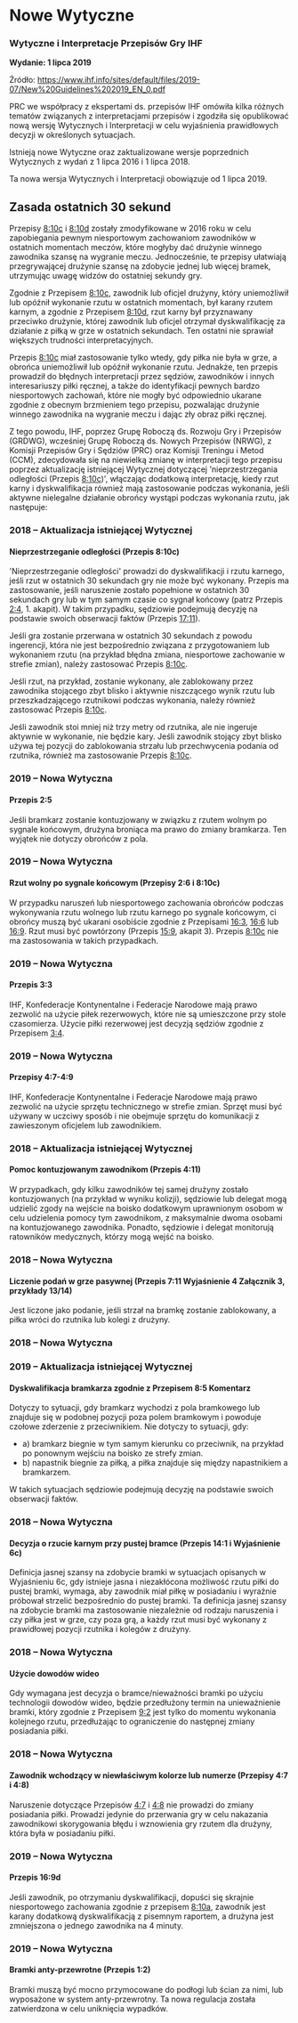# Nowe Wytyczne

### Wytyczne i Interpretacje Przepisów Gry IHF

**Wydanie: 1 lipca 2019**

Źródło: https://www.ihf.info/sites/default/files/2019-07/New%20Guidelines%202019_EN_0.pdf

PRC we współpracy z ekspertami ds. przepisów IHF omówiła kilka różnych tematów związanych z interpretacjami przepisów
i zgodziła się opublikować nową wersję Wytycznych i Interpretacji w celu wyjaśnienia prawidłowych decyzji w określonych sytuacjach.

Istnieją nowe Wytyczne oraz zaktualizowane wersje poprzednich Wytycznych z wydań z 1 lipca 2016 i 1 lipca 2018.

Ta nowa wersja Wytycznych i Interpretacji obowiązuje od 1 lipca 2019.

## Zasada ostatnich 30 sekund

Przepisy [8:10c](#8:10) i [8:10d](#8:10) zostały zmodyfikowane w 2016 roku w celu zapobiegania pewnym niesportowym zachowaniom zawodników
w ostatnich momentach meczów, które mogłyby dać drużynie winnego zawodnika szansę na wygranie meczu. Jednocześnie, te przepisy ułatwiają
przegrywającej drużynie szansę na zdobycie jednej lub więcej bramek, utrzymując uwagę widzów do ostatniej sekundy gry.

Zgodnie z Przepisem [8:10c](#8:10), zawodnik lub oficjel drużyny, który uniemożliwił lub opóźnił wykonanie rzutu w ostatnich
momentach, był karany rzutem karnym, a zgodnie z Przepisem [8:10d](#8:10), rzut karny był przyznawany przeciwko drużynie, której zawodnik
lub oficjel otrzymał dyskwalifikację za działanie z piłką w grze w ostatnich sekundach. Ten ostatni nie sprawiał większych trudności interpretacyjnych.

Przepis [8:10c](#8:10) miał zastosowanie tylko wtedy, gdy piłka nie była w grze, a obrońca uniemożliwił lub opóźnił wykonanie rzutu.
Jednakże, ten przepis prowadził do błędnych interpretacji przez sędziów, zawodników i innych interesariuszy piłki ręcznej, a także do
identyfikacji pewnych bardzo niesportowych zachowań, które nie mogły być odpowiednio ukarane zgodnie z obecnym brzmieniem tego przepisu,
pozwalając drużynie winnego zawodnika na wygranie meczu i dając zły obraz piłki ręcznej.

Z tego powodu, IHF, poprzez Grupę Roboczą ds. Rozwoju Gry i Przepisów (GRDWG), wcześniej Grupę Roboczą ds. Nowych Przepisów (NRWG),
z Komisji Przepisów Gry i Sędziów (PRC) oraz Komisji Treningu i Metod (CCM), zdecydowała się na niewielką zmianę w interpretacji tego przepisu
poprzez aktualizację istniejącej Wytycznej dotyczącej 'nieprzestrzegania odległości (Przepis [8:10c](#8:10))', włączając dodatkową interpretację,
kiedy rzut karny i dyskwalifikacja również mają zastosowanie podczas wykonania, jeśli aktywne nielegalne działanie obrońcy wystąpi podczas
wykonania rzutu, jak następuje:

### 2018 – Aktualizacja istniejącej Wytycznej
#### Nieprzestrzeganie odległości (Przepis 8:10c)

'Nieprzestrzeganie odległości' prowadzi do dyskwalifikacji i rzutu karnego, jeśli rzut w ostatnich 30 sekundach gry nie może być wykonany.
Przepis ma zastosowanie, jeśli naruszenie zostało popełnione w ostatnich 30 sekundach gry lub w tym samym czasie co sygnał końcowy
(patrz Przepis [2:4](#2:4), 1. akapit). W takim przypadku, sędziowie podejmują decyzję na podstawie swoich obserwacji faktów (Przepis [17:11](#17:11)).

Jeśli gra zostanie przerwana w ostatnich 30 sekundach z powodu ingerencji, która nie jest bezpośrednio związana z przygotowaniem lub wykonaniem rzutu
(na przykład błędna zmiana, niesportowe zachowanie w strefie zmian), należy zastosować Przepis [8:10c](#8:10).

Jeśli rzut, na przykład, zostanie wykonany, ale zablokowany przez zawodnika stojącego zbyt blisko i aktywnie niszczącego wynik rzutu lub przeszkadzającego
rzutnikowi podczas wykonania, należy również zastosować Przepis [8:10c](#8:10).

Jeśli zawodnik stoi mniej niż trzy metry od rzutnika, ale nie ingeruje aktywnie w wykonanie, nie będzie kary. Jeśli zawodnik stojący zbyt blisko
używa tej pozycji do zablokowania strzału lub przechwycenia podania od rzutnika, również ma zastosowanie Przepis [8:10c](#8:10).

### 2019 – Nowa Wytyczna
#### Przepis 2:5

Jeśli bramkarz zostanie kontuzjowany w związku z rzutem wolnym po sygnale końcowym, drużyna broniąca ma prawo do zmiany bramkarza.
Ten wyjątek nie dotyczy obrońców z pola.

### 2019 – Nowa Wytyczna
#### Rzut wolny po sygnale końcowym (Przepisy 2:6 i 8:10c)

W przypadku naruszeń lub niesportowego zachowania obrońców podczas wykonywania rzutu wolnego lub rzutu karnego po sygnale końcowym,
ci obrońcy muszą być ukarani osobiście zgodnie z Przepisami [16:3](#16:3), [16:6](#16:6) lub [16:9](#16:9). Rzut musi być powtórzony
(Przepis [15:9](#15:9), akapit 3). Przepis [8:10c](#8:10) nie ma zastosowania w takich przypadkach.

### 2019 – Nowa Wytyczna
#### Przepis 3:3

IHF, Konfederacje Kontynentalne i Federacje Narodowe mają prawo zezwolić na użycie piłek rezerwowych, które nie są umieszczone przy stole
czasomierza. Użycie piłki rezerwowej jest decyzją sędziów zgodnie z Przepisem [3:4](#3:4).

### 2019 – Nowa Wytyczna
#### Przepisy 4:7-4:9

IHF, Konfederacje Kontynentalne i Federacje Narodowe mają prawo zezwolić na użycie sprzętu technicznego w strefie zmian.
Sprzęt musi być używany w uczciwy sposób i nie obejmuje sprzętu do komunikacji z zawieszonym oficjelem lub zawodnikiem.

### 2018 – Aktualizacja istniejącej Wytycznej
#### Pomoc kontuzjowanym zawodnikom (Przepis 4:11)

W przypadkach, gdy kilku zawodników tej samej drużyny zostało kontuzjowanych (na przykład w wyniku kolizji), sędziowie lub delegat mogą
udzielić zgody na wejście na boisko dodatkowym uprawnionym osobom w celu udzielenia pomocy tym zawodnikom, z maksymalnie dwoma osobami na kontuzjowanego zawodnika.
Ponadto, sędziowie i delegat monitorują ratowników medycznych, którzy mogą wejść na boisko.

### 2018 – Nowa Wytyczna
#### Liczenie podań w grze pasywnej (Przepis 7:11 Wyjaśnienie 4 Załącznik 3, przykłady 13/14)

Jest liczone jako podanie, jeśli strzał na bramkę zostanie zablokowany, a piłka wróci do rzutnika lub kolegi z drużyny.

### 2018 – Nowa Wytyczna
### 2019 – Aktualizacja istniejącej Wytycznej
#### Dyskwalifikacja bramkarza zgodnie z Przepisem 8:5 Komentarz

Dotyczy to sytuacji, gdy bramkarz wychodzi z pola bramkowego lub znajduje się w podobnej pozycji poza polem bramkowym i powoduje czołowe zderzenie z przeciwnikiem.
Nie dotyczy to sytuacji, gdy:

- a) bramkarz biegnie w tym samym kierunku co przeciwnik, na przykład po ponownym wejściu na boisko ze strefy zmian.
- b) napastnik biegnie za piłką, a piłka znajduje się między napastnikiem a bramkarzem.

W takich sytuacjach sędziowie podejmują decyzję na podstawie swoich obserwacji faktów.

### 2018 – Nowa Wytyczna
#### Decyzja o rzucie karnym przy pustej bramce (Przepis 14:1 i Wyjaśnienie 6c)

Definicja jasnej szansy na zdobycie bramki w sytuacjach opisanych w Wyjaśnieniu 6c, gdy istnieje jasna i niezakłócona możliwość rzutu piłki do pustej bramki,
wymaga, aby zawodnik miał piłkę w posiadaniu i wyraźnie próbował strzelić bezpośrednio do pustej bramki. Ta definicja jasnej szansy na zdobycie bramki
ma zastosowanie niezależnie od rodzaju naruszenia i czy piłka jest w grze, czy poza grą, a każdy rzut musi być wykonany z prawidłowej pozycji rzutnika i kolegów z drużyny.

### 2018 – Nowa Wytyczna
#### Użycie dowodów wideo

Gdy wymagana jest decyzja o bramce/nieważności bramki po użyciu technologii dowodów wideo, będzie przedłużony termin na unieważnienie bramki,
który zgodnie z Przepisem [9:2](#9:2) jest tylko do momentu wykonania kolejnego rzutu, przedłużając to ograniczenie do następnej zmiany posiadania piłki.

### 2018 – Nowa Wytyczna
#### Zawodnik wchodzący w niewłaściwym kolorze lub numerze (Przepisy 4:7 i 4:8)

Naruszenie dotyczące Przepisów [4:7](#4:7) i [4:8](#4:8) nie prowadzi do zmiany posiadania piłki. Prowadzi jedynie do przerwania gry w celu nakazania zawodnikowi
skorygowania błędu i wznowienia gry rzutem dla drużyny, która była w posiadaniu piłki.

### 2019 – Nowa Wytyczna
#### Przepis 16:9d

Jeśli zawodnik, po otrzymaniu dyskwalifikacji, dopuści się skrajnie niesportowego zachowania zgodnie z przepisem [8:10a](#8:10), zawodnik jest karany dodatkową dyskwalifikacją
z pisemnym raportem, a drużyna jest zmniejszona o jednego zawodnika na 4 minuty.

### 2019 – Nowa Wytyczna
#### Bramki anty-przewrotne (Przepis 1:2)

Bramki muszą być mocno przymocowane do podłogi lub ścian za nimi, lub wyposażone w system anty-przewrotny. Ta nowa regulacja została zatwierdzona w celu uniknięcia wypadków.
